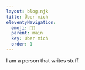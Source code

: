 ```yaml
---
layout: blog.njk
title: Über mich
eleventyNavigation:
  emoji: 👨‍💻
  parent: main
  key: Über mich
  order: 1
---
```


I am a person that writes stuff.
